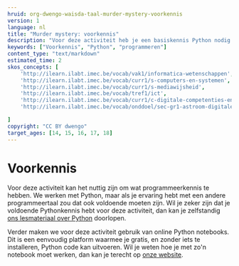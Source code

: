 ```yaml
---
hruid: org-dwengo-waisda-taal-murder-mystery-voorkennis
version: 1
language: nl
title: "Murder mystery: voorkennis"
description: "Voor deze activiteit heb je een basiskennis Python nodig."
keywords: ["Voorkennis", "Python", "programmeren"]
content_type: "text/markdown"
estimated_time: 2
skos_concepts: [
    'http://ilearn.ilabt.imec.be/vocab/vak1/informatica-wetenschappen', 
    'http://ilearn.ilabt.imec.be/vocab/curr1/s-computers-en-systemen',
    'http://ilearn.ilabt.imec.be/vocab/curr1/s-mediawijsheid',
    'http://ilearn.ilabt.imec.be/vocab/tref1/ict',
    'http://ilearn.ilabt.imec.be/vocab/curr1/c-digitale-competenties-en-mediawijsheid',
    'http://ilearn.ilabt.imec.be/vocab/onddoel/sec-gr1-astroom-digitale-competenties-en-mediawijsheid-4.5',

]
copyright: "CC BY dwengo"
target_ages: [14, 15, 16, 17, 18]
---
```


# Voorkennis

Voor deze activiteit kan het nuttig zijn om wat programmeerkennis te hebben. We werken met Python, maar als je ervaring hebt met een andere programmeertaal zou dat ook voldoende moeten zijn. Wil je zeker zijn dat je voldoende Pythonkennis hebt voor deze activiteit, dan kan je zelfstandig [ons lesmateriaal over Python](https://dwengo.org/python_programming/) doorlopen.

Verder maken we voor deze activiteit gebruik van online Python notebooks. Dit is een eenvoudig platform waarmee je gratis, en zonder iets te installeren, Python code kan uitvoeren. Wil je weten hoe je met zo'n notebook moet werken, dan kan je terecht op [onze website](https://dwengo.org/learning-path.html?hruid=pn_werking&language=nl&te=true&source_page=%2Fkiks%2F&source_title=%20KIKS#pn_werkingnotebooks;nl;3).

